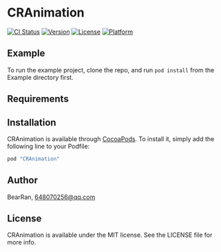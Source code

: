 # CRAnimation

[![CI Status](http://img.shields.io/travis/BearRan/CRAnimation.svg?style=flat)](https://travis-ci.org/BearRan/CRAnimation)
[![Version](https://img.shields.io/cocoapods/v/CRAnimation.svg?style=flat)](http://cocoapods.org/pods/CRAnimation)
[![License](https://img.shields.io/cocoapods/l/CRAnimation.svg?style=flat)](http://cocoapods.org/pods/CRAnimation)
[![Platform](https://img.shields.io/cocoapods/p/CRAnimation.svg?style=flat)](http://cocoapods.org/pods/CRAnimation)

## Example

To run the example project, clone the repo, and run `pod install` from the Example directory first.

## Requirements

## Installation

CRAnimation is available through [CocoaPods](http://cocoapods.org). To install
it, simply add the following line to your Podfile:

```ruby
pod "CRAnimation"
```

## Author

BearRan, 648070256@qq.com

## License

CRAnimation is available under the MIT license. See the LICENSE file for more info.

